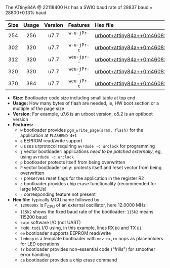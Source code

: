 The ATtiny84A @ 22118400 Hz has a SWIO baud rate of 28837 baud = 28800+0.13% baud.

|Size|Usage|Version|Features|Hex file|
|:-:|:-:|:-:|:-:|:--|
|254|256|u7.7|`w-u-jPr--`|[urboot+attiny84a++0m4608x++++0k6_swio_rxb0_txb1_lednop.hex](https://raw.githubusercontent.com/stefanrueger/urboot.hex/main/mcus/attiny84a/external_oscillator/fcpu++0m4608_Hz/br++++0k6_bps/urboot+attiny84a++0m4608x++++0k6_swio_rxb0_txb1_lednop.hex)|
|302|320|u7.7|`w-u-jPr-c`|[urboot+attiny84a++0m4608x++++0k6_swio_rxb0_txb1_lednop_fr_ce.hex](https://raw.githubusercontent.com/stefanrueger/urboot.hex/main/mcus/attiny84a/external_oscillator/fcpu++0m4608_Hz/br++++0k6_bps/urboot+attiny84a++0m4608x++++0k6_swio_rxb0_txb1_lednop_fr_ce.hex)|
|312|320|u7.7|`weu-jpr--`|[urboot+attiny84a++0m4608x++++0k6_swio_rxb0_txb1_ee_lednop.hex](https://raw.githubusercontent.com/stefanrueger/urboot.hex/main/mcus/attiny84a/external_oscillator/fcpu++0m4608_Hz/br++++0k6_bps/urboot+attiny84a++0m4608x++++0k6_swio_rxb0_txb1_ee_lednop.hex)|
|320|320|u7.7|`weu-jPr--`|[urboot+attiny84a++0m4608x++++0k6_swio_rxb0_txb1_ee.hex](https://raw.githubusercontent.com/stefanrueger/urboot.hex/main/mcus/attiny84a/external_oscillator/fcpu++0m4608_Hz/br++++0k6_bps/urboot+attiny84a++0m4608x++++0k6_swio_rxb0_txb1_ee.hex)|
|370|384|u7.7|`weu-jPr-c`|[urboot+attiny84a++0m4608x++++0k6_swio_rxb0_txb1_ee_lednop_fr_ce.hex](https://raw.githubusercontent.com/stefanrueger/urboot.hex/main/mcus/attiny84a/external_oscillator/fcpu++0m4608_Hz/br++++0k6_bps/urboot+attiny84a++0m4608x++++0k6_swio_rxb0_txb1_ee_lednop_fr_ce.hex)|

- **Size:** Bootloader code size including small table at top end
- **Usage:** How many bytes of flash are needed, ie, HW boot section or a multiple of the page size
- **Version:** For example, u7.6 is an urboot version, o5.2 is an optiboot version
- **Features:**
  + `w` bootloader provides `pgm_write_page(sram, flash)` for the application at `FLASHEND-4+1`
  + `e` EEPROM read/write support
  + `u` uses urprotocol requiring `avrdude -c urclock` for programming
  + `j` vector bootloader: applications *need to be patched externally*, eg, using `avrdude -c urclock`
  + `p` bootloader protects itself from being overwritten
  + `P` vector bootloader only: protects itself and reset vector from being overwritten
  + `r` preserves reset flags for the application in the register R2
  + `c` bootloader provides chip erase functionality (recommended for large MCUs)
  + `-` corresponding feature not present
- **Hex file:** typically MCU name followed by
  + `12m0000x` is F<sub>CPU</sub> of an external oscillator, here 12.0000 MHz
  + `115k2` shows the fixed baud rate of the bootloader: `115k2` means 115200 baud
  + `swio` software I/O (not UART)
  + `rxd0 txd1` I/O using, in this example, lines RX `D0` and TX `D1`
  + `ee` bootloader supports EEPROM read/write
  + `lednop` is a template bootloader with `mov rx,rx` nops as placeholders for LED operations
  + `fr` bootloader provides non-essential code ("frills") for smoother error handling
  + `ce` bootloader provides a chip erase command
